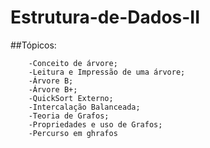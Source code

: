 # Estrutura-de-Dados-II

##Tópicos:

        -Conceito de árvore;
        -Leitura e Impressão de uma árvore;
        -Árvore B;
        -Árvore B+;
        -QuickSort Externo;
        -Intercalação Balanceada;
        -Teoria de Grafos;
        -Propriedades e uso de Grafos;
        -Percurso em ghrafos
    
  
  

